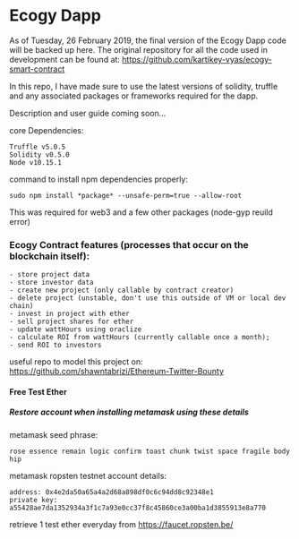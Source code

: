 # Ecogy Dapp

As of Tuesday, 26 February 2019, the final version of the Ecogy Dapp code will be backed up here. The original repository for all the code used in development can be found at:
    https://github.com/kartikey-vyas/ecogy-smart-contract

In this repo, I have made sure to use the latest versions of solidity, truffle and any associated packages or frameworks required for the dapp.

Description and user guide coming soon...

core Dependencies:

    Truffle v5.0.5
    Solidity v0.5.0
    Node v10.15.1

command to install npm dependencies properly:
    
    sudo npm install *package* --unsafe-perm=true --allow-root
    
This was required for web3 and a few other packages (node-gyp reuild error)

### Ecogy Contract features (processes that occur on the blockchain itself):
    - store project data
    - store investor data
    - create new project (only callable by contract creator)
    - delete project (unstable, don't use this outside of VM or local dev chain)
    - invest in project with ether
    - sell project shares for ether
    - update wattHours using oraclize
    - calculate ROI from wattHours (currently callable once a month);
    - send ROI to investors


useful repo to model this project on: https://github.com/shawntabrizi/Ethereum-Twitter-Bounty

#### Free Test Ether
##### Restore account when installing metamask using these details
metamask seed phrase: 

    rose essence remain logic confirm toast chunk twist space fragile body hip

metamask ropsten testnet account details:

    address: 0x4e2da50a65a4a2d68a898df0c6c94dd8c92348e1
    private key: a55428ae7da1352934a3f1c7a93e0cc37f8c45860ce3a00ba1d3855913e8a770


retrieve 1 test ether everyday from https://faucet.ropsten.be/
